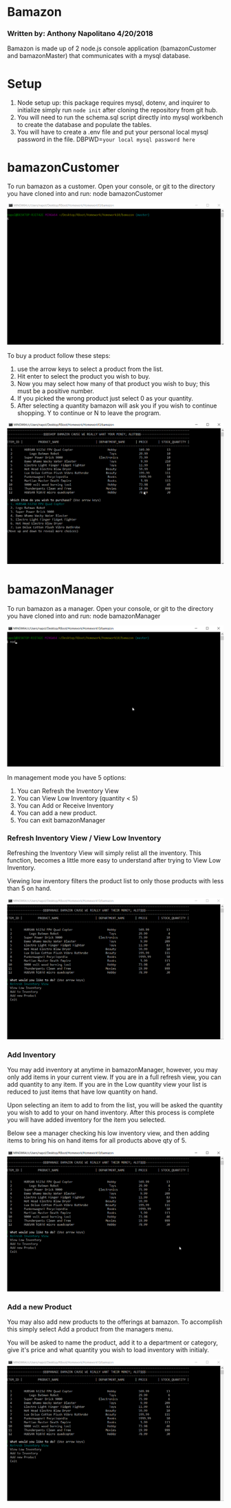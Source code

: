 # Bamazon 
### Written by: Anthony Napolitano 4/20/2018
Bamazon is made up of 2 node.js console application (bamazonCustomer and bamazonMaster) that communicates with a mysql database.


# Setup

1) Node setup up: this package requires mysql, dotenv, and inquirer to initialize simply
   run `node init` after cloning the repository from git hub.
2) You will need to run the schema.sql script directly into mysql workbench to create the
   database and populate the tables.
3) You will have to create a .env file and put your personal local mysql password in the file.
    DBPWD=`your local mysql password here`

# bamazonCustomer

To run bamazon as a customer. Open your console, or git to the directory you have cloned into and run: node bamazonCustomer

![startup bamazon](./bc1.gif "Start bamazonCustomer")

To buy a product follow these steps:

1) use the arrow keys to select a product from the list.
2) Hit enter to select the product you wish to buy.
3) Now you may select how many of that product you wish to buy; this must be a positive   number.
4) If you picked the wrong product just select 0 as your quantity.
5) After selecting a quantity bamazon will ask you if you wish to continue shopping. Y to continue or N to leave the program.

![purchase bamazon](./bc2.gif "Buy!")

# bamazonManager    

To run bamazon as a manager. Open your console, or git to the directory you have cloned into and run: node bamazonManager

![manage bamazon](./bm1.gif "Start bamazonManagaer")

In management mode you have 5 options:

1) You can Refresh the Inventory View
2) You can View Low Inventory (quantity < 5)
3) You can Add or Receive Inventory
4) You can add a new product.
5) You can exit bamazonManager

### Refresh Inventory View / View Low Inventory

Refreshing the Inventory View will simply relist all the inventory. This function, becomes a little more easy to understand after trying to View Low Inventory.

Viewing low inventory filters the product list to only those products with less than 5 on hand.

![manager views](./bm2.gif "View bamazonManagaer")

### Add Inventory

You may add inventory at anytime in bamazonManager, however, you may only add items in your current view. If you are in a full refresh view, you can add quantity to any item. If you are in the Low quantity view your list is reduced to just items that have low quantity on hand.

Upon selecting an item to add to from the list, you will be asked the quantity you wish to add to your on hand inventory. After this process is complete you will have added inventory for the item you selected.

Below see a manager checking his low inventory view, and then adding items to bring his on hand items for all products above qty of 5.

![manager receive](./bm3.gif "Receive bamazonManagaer")


### Add a new Product

You may also add new products to the offerings at bamazon. To accomplish this simply select Add a product from the managers menu.

You will be asked to name the product, add it to a department or category, give it's price and what quantity you wish to load inventory with initialy.

![manager new product](./bm4.gif "New product bamazonManagaer")

